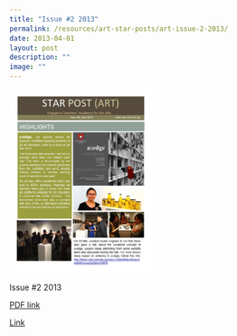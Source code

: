 ```yaml
---
title: "Issue #2 2013"
permalink: /resources/art-star-posts/art-issue-2-2013/
date: 2013-04-01
layout: post
description: ""
image: ""
---
```

<img src="/images/fhs.png" 
     style="width:50%">
		 
Issue #2 2013

[PDF link](https://academyofsingaporeteachers.moe.edu.sg/docs/librariesprovider4/default-document-library/018ebab61_u4358.pdf?sfvrsn=6fc175d7_0)

[Link](https://www.star.moe.edu.sg/star/slot/resource_star/pf01/018ebab61_u4358.pdf)